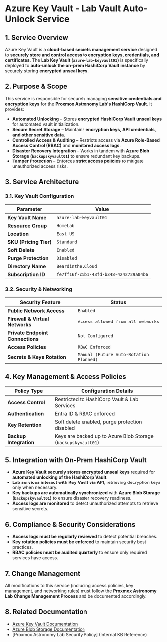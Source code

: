 # **Azure Key Vault - Lab Vault Auto-Unlock Service**

## **1. Service Overview**

Azure Key Vault is a **cloud-based secrets management service** designed to **securely store and control access to encryption keys, credentials, and certificates**. The **Lab Key Vault (`azure-lab-keyvault01`)** is specifically deployed to **auto-unlock the on-prem HashiCorp Vault instance** by securely storing **encrypted unseal keys**.

## **2. Purpose & Scope**

This service is responsible for securely managing **sensitive credentials and encryption keys** for the **Proxmox Astronomy Lab's HashiCorp Vault**. It provides:

- **Automated Unlocking** – Stores **encrypted HashiCorp Vault unseal keys** for automated vault initialization.
- **Secure Secret Storage** – Maintains **encryption keys, API credentials, and other sensitive data**.
- **Controlled Access & Auditing** – Restricts access via **Azure Role-Based Access Control (RBAC)** and **monitored access logs**.
- **Disaster Recovery Integration** – Works in tandem with **Azure Blob Storage (`backupskyvault01`)** to ensure redundant key backups.
- **Tamper Protection** – Enforces **strict access policies** to mitigate unauthorized access risks.

## **3. Service Architecture**

### **3.1. Key Vault Configuration**

| Parameter                      | Value                           |
|--------------------------------|---------------------------------|
| **Key Vault Name**             | `azure-lab-keyvault01`          |
| **Resource Group**             | `HomeLab`                       |
| **Location**                   | `East US`                       |
| **SKU (Pricing Tier)**         | `Standard`                      |
| **Soft Delete**                | `Enabled`                       |
| **Purge Protection**           | `Disabled`                      |
| **Directory Name**             | `Beardinthe.Cloud`              |
| **Subscription ID**            | `fe7ff16f-c5b1-43fd-b348-4242729a04b6` |

### **3.2. Security & Networking**

| Security Feature                | Status                        |
|---------------------------------|--------------------------------|
| **Public Network Access**       | `Enabled`                      |
| **Firewall & Virtual Networks** | `Access allowed from all networks` |
| **Private Endpoint Connections** | `Not Configured`               |
| **Access Policies**             | `RBAC Enforced`                 |
| **Secrets & Keys Rotation**     | `Manual (Future Auto-Rotation Planned)` |

## **4. Key Management & Access Policies**

| Policy Type        | Configuration Details |
|--------------------|----------------------|
| **Access Control** | Restricted to HashiCorp Vault & Lab Services |
| **Authentication** | Entra ID & RBAC enforced |
| **Key Retention** | Soft delete enabled, purge protection disabled |
| **Backup Integration** | Keys are backed up to Azure Blob Storage (`backupskyvault01`) |

## **5. Integration with On-Prem HashiCorp Vault**

- **Azure Key Vault securely stores encrypted unseal keys** required for **automated unlocking of the HashiCorp Vault**.
- **Lab services interact with Key Vault via API**, retrieving decryption keys only when necessary.
- **Key backups are automatically synchronized** with **Azure Blob Storage (`backupskyvault01`)** to ensure disaster recovery readiness.
- **Access logs are monitored** to detect unauthorized attempts to retrieve sensitive secrets.

## **6. Compliance & Security Considerations**

- **Access logs must be regularly reviewed** to detect potential breaches.
- **Key rotation policies must be enforced** to maintain security best practices.
- **RBAC policies must be audited quarterly** to ensure only required services have access.

## **7. Change Management**

All modifications to this service (including access policies, key management, and networking rules) must follow the **Proxmox Astronomy Lab Change Management Process** and be documented accordingly.

## **8. Related Documentation**

- [Azure Key Vault Documentation](https://learn.microsoft.com/en-us/azure/key-vault/)
- [Azure Blob Storage Documentation](https://learn.microsoft.com/en-us/azure/storage/blobs/)
- [Proxmox Astronomy Lab Security Policy] (Internal KB Reference)
